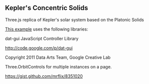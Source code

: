 Kepler's Concentric Solids
----------------------------------------------------------------------------------
Three.js replica of Kepler's solar system based on the Platonic Solids

[This example](http://13.91.141.66/) uses the following libraries:

 dat-gui JavaScript Controller Library
 
 http://code.google.com/p/dat-gui
 
 Copyright 2011 Data Arts Team, Google Creative Lab
 
 
 Three.OrbitControls for multiple instances on a page.
 
 https://gist.github.com/mrflix/8351020
